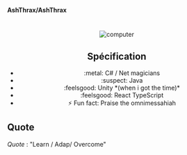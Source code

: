 **AshThrax/AshThrax** 

# 
 <div align="center">
  <img  alt="computer" src="https://media1.tenor.com/m/zw3HWomJs3YAAAAd/darktide-adeptus-mechanicus.gif"><br>

## Spécification
<ul>
 <li> :metal: C# / Net magicians</li>
 <li> :suspect: Java</li>
 <li> :feelsgood: Unity *(when i got the time)*</li>
 <li> :feelsgood: React TypeScript</li>
 <li>⚡ Fun fact: Praise the omnimessahiah</li>
</div>


<div align="center">
</div>

## Quote

  *Quote* : "Learn / Adap/ Overcome"
